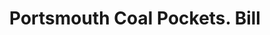 ---
doi: 10.7916/D8VD89GZ
date_other: '1890'
date_other_textual: 1890-1899
form: printed ephemera
genre:
- Invoices
name:
- Portsmouth Coal Pockets
object_in_context_url: https://biggert.cul.columbia.edu/items/view/ave_biggert_00790
subject_hierarchical_geographic:
- Portsmouth, New Hampshire, United States
subject_name:
- Portsmouth Coal Pockets
title: Portsmouth Coal Pockets. Bill
sort_title: Portsmouth Coal Pockets. Bill
call_number: ave_biggert_00790
coordinates:
- 43.07555555555556,-70.76055555555556
pid: ave_biggert_00790
identifiers: ave_biggert_00790
permalink: /biggert/ave_biggert_00790/
layout: iiif-image-page
---